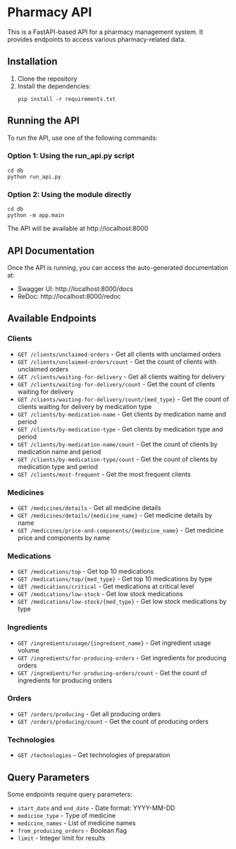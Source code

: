 # Pharmacy API

This is a FastAPI-based API for a pharmacy management system. It provides endpoints to access various pharmacy-related data.

## Installation

1. Clone the repository
2. Install the dependencies:
   ```
   pip install -r requirements.txt
   ```

## Running the API

To run the API, use one of the following commands:

### Option 1: Using the run_api.py script

```
cd db
python run_api.py
```

### Option 2: Using the module directly

```
cd db
python -m app.main
```

The API will be available at http://localhost:8000

## API Documentation

Once the API is running, you can access the auto-generated documentation at:
- Swagger UI: http://localhost:8000/docs
- ReDoc: http://localhost:8000/redoc

## Available Endpoints

### Clients

- `GET /clients/unclaimed-orders` - Get all clients with unclaimed orders
- `GET /clients/unclaimed-orders/count` - Get the count of clients with unclaimed orders
- `GET /clients/waiting-for-delivery` - Get all clients waiting for delivery
- `GET /clients/waiting-for-delivery/count` - Get the count of clients waiting for delivery
- `GET /clients/waiting-for-delivery/count/{med_type}` - Get the count of clients waiting for delivery by medication type
- `GET /clients/by-medication-name` - Get clients by medication name and period
- `GET /clients/by-medication-type` - Get clients by medication type and period
- `GET /clients/by-medication-name/count` - Get the count of clients by medication name and period
- `GET /clients/by-medication-type/count` - Get the count of clients by medication type and period
- `GET /clients/most-frequent` - Get the most frequent clients

### Medicines

- `GET /medicines/details` - Get all medicine details
- `GET /medicines/details/{medicine_name}` - Get medicine details by name
- `GET /medicines/price-and-components/{medicine_name}` - Get medicine price and components by name

### Medications

- `GET /medications/top` - Get top 10 medications
- `GET /medications/top/{med_type}` - Get top 10 medications by type
- `GET /medications/critical` - Get medications at critical level
- `GET /medications/low-stock` - Get low stock medications
- `GET /medications/low-stock/{med_type}` - Get low stock medications by type

### Ingredients

- `GET /ingredients/usage/{ingredient_name}` - Get ingredient usage volume
- `GET /ingredients/for-producing-orders` - Get ingredients for producing orders
- `GET /ingredients/for-producing-orders/count` - Get the count of ingredients for producing orders

### Orders

- `GET /orders/producing` - Get all producing orders
- `GET /orders/producing/count` - Get the count of producing orders

### Technologies

- `GET /technologies` - Get technologies of preparation

## Query Parameters

Some endpoints require query parameters:

- `start_date` and `end_date` - Date format: YYYY-MM-DD
- `medicine_type` - Type of medicine
- `medicine_names` - List of medicine names
- `from_producing_orders` - Boolean flag
- `limit` - Integer limit for results
